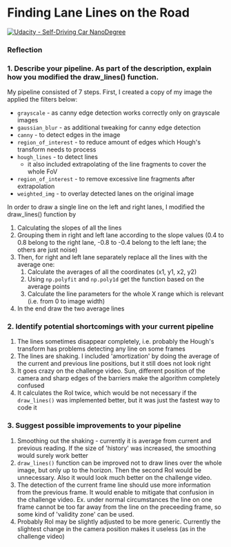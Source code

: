 # **Finding Lane Lines on the Road** 
[![Udacity - Self-Driving Car NanoDegree](https://s3.amazonaws.com/udacity-sdc/github/shield-carnd.svg)](http://www.udacity.com/drive)

### Reflection

### 1. Describe your pipeline. As part of the description, explain how you modified the draw_lines() function.

My pipeline consisted of 7 steps. First, I created a copy of my image the applied the filters below:
- `grayscale` - as canny edge detection works correctly only on grayscale images
- `gaussian_blur` - as additional tweaking for canny edge detection
- `canny` - to detect edges in the image
- `region_of_interest` - to reduce amount of edges which Hough's transform needs to process
- `hough_lines` - to detect lines
  - it also included extrapolating of the line fragments to cover the whole FoV
- `region_of_interest` - to remove excessive line fragments after extrapolation
- `weighted_img` - to overlay detected lanes on the original image

In order to draw a single line on the left and right lanes, I modified the draw_lines() function by
1. Calculating the slopes of all the lines
2. Grouping them in right and left lane according to the slope values (0.4 to 0.8 belong to the right lane, -0.8 to -0.4 belong to the left lane; the others are just noise)
3. Then, for right and left lane separately replace all the lines with the average one:
   1. Calculate the averages of all the coordinates (x1, y1, x2, y2)
   2. Using `np.polyfit` and `np.poly1d` get the function based on the average points
   3. Calculate the line parameters for the whole X range which is relevant (i.e. from 0 to image width)
4. In the end draw the two average lines


### 2. Identify potential shortcomings with your current pipeline

1. The lines sometimes disappear completely, i.e. probably the Hough's transform has problems detecting any line on some frames
2. The lines are shaking. I included 'amortization' by doing the average of the current and previous line positions, but it still does not look right
3. It goes crazy on the challenge video. Sun, different position of the camera and sharp edges of the barriers make the algorithm completely confused
4. It calculates the RoI twice, which would be not necessary if the `draw_lines()` was implemented better, but it was just the fastest way to code it 


### 3. Suggest possible improvements to your pipeline

1. Smoothing out the shaking - currently it is average from current and previous reading. If the size of 'history' was increased, the smoothing would surely work better
2. `draw_lines()` function can be improved not to draw lines over the whole image, but only up to the horizon. Then the second RoI would be unnecessary. Also it would look much better on the challenge video.
3. The detection of the current frame line should use more information from the previous frame. It would enable to mitigate that confusion in the challenge video. Ex. under normal circumstances the line on one frame cannot be too far away from  the line on the preceeding frame, so some kind of 'validity zone' can be used. 
4. Probably RoI may be slightly adjusted to be more generic. Currently the slightest change in the camera position makes it useless (as in the challenge video)
